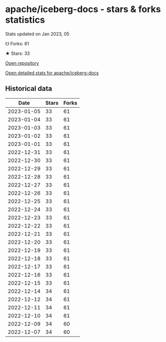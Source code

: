 # apache/iceberg-docs - stars & forks statistics

Stats updated on Jan 2023, 05

☋ Forks: 61

★ Stars: 33

[Open repository](https://github.com/apache/iceberg-docs)

[Open detailed stats for apache/iceberg-docs](https://reviewgithub.com/rep/apache/iceberg-docs)

## Historical data
| Date | Stars | Forks |
|------|-------|-------|
| 2023-01-05 | 33 | 61 | 
| 2023-01-04 | 33 | 61 | 
| 2023-01-03 | 33 | 61 | 
| 2023-01-02 | 33 | 61 | 
| 2023-01-01 | 33 | 61 | 
| 2022-12-31 | 33 | 61 | 
| 2022-12-30 | 33 | 61 | 
| 2022-12-29 | 33 | 61 | 
| 2022-12-28 | 33 | 61 | 
| 2022-12-27 | 33 | 61 | 
| 2022-12-26 | 33 | 61 | 
| 2022-12-25 | 33 | 61 | 
| 2022-12-24 | 33 | 61 | 
| 2022-12-23 | 33 | 61 | 
| 2022-12-22 | 33 | 61 | 
| 2022-12-21 | 33 | 61 | 
| 2022-12-20 | 33 | 61 | 
| 2022-12-19 | 33 | 61 | 
| 2022-12-18 | 33 | 61 | 
| 2022-12-17 | 33 | 61 | 
| 2022-12-16 | 33 | 61 | 
| 2022-12-15 | 33 | 61 | 
| 2022-12-14 | 34 | 61 | 
| 2022-12-12 | 34 | 61 | 
| 2022-12-11 | 34 | 61 | 
| 2022-12-10 | 34 | 61 | 
| 2022-12-09 | 34 | 60 | 
| 2022-12-07 | 34 | 60 | 

